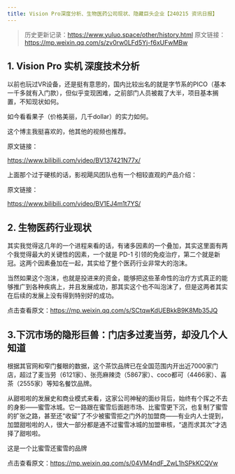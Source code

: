 ```yaml
---
title: Vision Pro深度分析、生物医药公司现状、隐藏巨头企业【240215 资讯日报】
---
```

> 历史更新记录：https://www.yuluo.space/other/history.html
原文链接：https://mp.weixin.qq.com/s/zv0rw0LFd5Yj-f6xUFwMBw

## 1. Vision Pro 实机 深度技术分析


以前也玩过VR设备，还是挺有意思的，国内比较出名的就是字节系的PICO（基本一千多就有入门款），但似乎变现困难，之前部门人员被裁了大半，项目基本搁置，不知现状如何。

如今看看果子（价格美丽，几千dollar）的实力如何。

这个博主我挺喜欢的，他其他的视频也推荐。

原文链接：

https://www.bilibili.com/video/BV137421N77x/


上面那个过于硬核的话，影视飓风团队也有一个相较直观的产品介绍：


原文链接：

https://www.bilibili.com/video/BV1EJ4m1t7YS/


## 2. 生物医药行业现状

其实我觉得这几年的一个进程来看的话，有诸多因素的一个叠加，其实这里面有两个我觉得最大的关键性的因素，一个就是 PD-1 引领的免疫治疗，第二个就是新冠。这两个因素叠加在一起，其实给了整个医药行业非常大的泡沫。

当然如果这个泡沫，也就是投进来的资金，能够把这些革命性的治疗方式真正的能够推广到各种疾病上，并且发展成功，那其实这个也不叫泡沫了，但是这两者其实在后续的发展上没有得到特别好的成功。

点击查看原文：https://mp.weixin.qq.com/s/SCtqwKdUEBkkB9K8Mb35JQ


## 3.下沉市场的隐形巨兽：门店多过麦当劳，却没几个人知道


根据其官网和窄门餐眼的数据，这个茶饮品牌已在全国范围内开出近7000家门店，超过了麦当劳（6121家）、张亮麻辣烫（5867家）、coco都可（4466家）、喜茶（2555家）等知名餐饮品牌。

从甜啦啦的发展史和商业模式来看，这家公司神秘的面纱背后，始终有个挥之不去的身影——蜜雪冰城。它一路跟在蜜雪后面趟市场、比蜜雪更下沉，也复制了蜜雪的扩张之路，甚至还“收留”了不少被蜜雪拒之门外的加盟商——有业内人士提到，加盟甜啦啦的人，很大一部分都是通不过蜜雪冰城的加盟审核，“退而求其次”才选择了甜啦啦。

这是一个比蜜雪还蜜雪的品牌

点击查看原文：https://mp.weixin.qq.com/s/04VM4ndF_ZwL1hSPkKCQVw